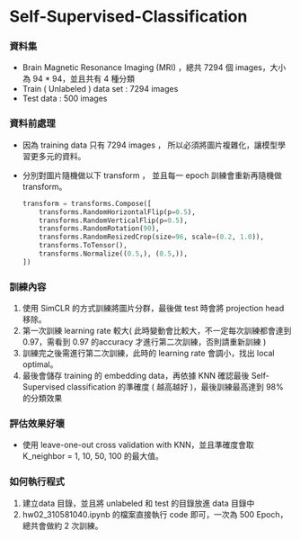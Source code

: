 # Self-Supervised-Classification


### 資料集

+ Brain Magnetic Resonance Imaging (MRI) ，總共 7294 個 images，大小為 94 * 94，並且共有 4 種分類
+ Train ( Unlabeled ) data set : 7294 images
+ Test data : 500 images

### 資料前處理

+ 因為 training data 只有  7294 images ， 所以必須將圖片複雜化，讓模型學習更多元的資料。

+ 分別對圖片隨機做以下 transform ， 並且每一 epoch 訓練會重新再隨機做 transform。

  ```python
  transform = transforms.Compose([
      transforms.RandomHorizontalFlip(p=0.5),
      transforms.RandomVerticalFlip(p=0.5),
      transforms.RandomRotation(90),
      transforms.RandomResizedCrop(size=96, scale=(0.2, 1.0)),
      transforms.ToTensor(),
      transforms.Normalize((0.5,), (0.5,)),
  ])
  ```

### 訓練內容

1. 使用 SimCLR 的方式訓練將圖片分群，最後做 test 時會將 projection head 移除。
2. 第一次訓練 learning rate 較大( 此時變動會比較大，不一定每次訓練都會達到 0.97，需看到 0.97 的accuracy 才進行第二次訓練，否則請重新訓練 )
3. 訓練完之後需進行第二次訓練，此時的 learning rate 會調小，找出 local optimal。
4. 最後會儲存 training 的 embedding data，再依據 KNN 確認最後 Self-Supervised classification 的準確度 ( 越高越好 )，最後訓練最高達到 98% 的分類效果

### 評估效果好壞

+ 使用 leave-one-out cross validation with KNN，並且準確度會取 K_neighbor = 1, 10, 50, 100 的最大值。

### 如何執行程式

1. 建立data 目錄，並且將 unlabeled 和 test 的目錄放進 data 目錄中 
1. hw02_310581040.ipynb 的檔案直接執行 code 即可，一次為 500 Epoch，總共會做約 2 次訓練。

